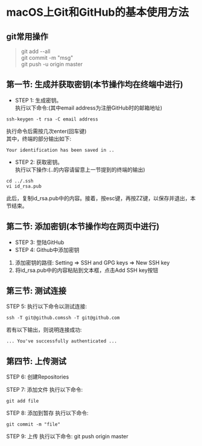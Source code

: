 # macOS上Git和GitHub的基本使用方法
## git常用操作
> git add --all   
> git commit -m "msg"   
> git push -u origin master   
## 第一节: 生成并获取密钥(本节操作均在终端中进行)
* STEP 1: 生成密钥。   
执行以下命令:(其中email address为注册GitHub时的邮箱地址)   
```
ssh-keygen -t rsa -C email address
```
执行命令后需按几次enter(回车键)   
其中，终端的部分输出如下:   
```
Your identification has been saved in ..
```
* STEP 2: 获取密钥。   
执行以下操作:(..的内容请留意上一节提到的终端的输出)   
```
cd ../.ssh
vi id_rsa.pub
```
此后，复制id_rsa.pub中的内容。接着，按esc键，再按ZZ键，以保存并退出，本节结束。   
## 第二节: 添加密钥(本节操作均在网页中进行)   
* STEP 3: 登陆GitHub   
* STEP 4: Github中添加密钥   
1. 添加密钥的路径: Setting => SSH and GPG keys => New SSH key   
2. 将id_rsa.pub中的内容粘贴到文本框，点击Add SSH key按钮   
## 第三节: 测试连接   
STEP 5: 执行以下命令以测试连接:   
```
ssh -T git@github.comssh -T git@github.com
```
若有以下输出，则说明连接成功:   
```
... You've successfully authenticated ...
```
## 第四节: 上传测试   
STEP 6: 创建Repositories   

STEP 7: 添加文件
执行以下命令:
```
git add file
```
STEP 8: 添加到暂存
执行以下命令:
```
git commit -m "file"
```
STEP 9: 上传
执行以下命令:
git push origin master


